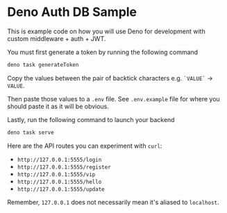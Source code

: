 # Deno Auth DB Sample

This is example code on how you will use Deno for development with custom middleware + auth + JWT.

You must first generate a token by running the following command

```bash
deno task generateToken
```

Copy the values between the pair of backtick characters e.g. `` `VALUE` `` -> `VALUE`.

Then paste those values to a `.env` file. See `.env.example` file for where you should paste it as it will be obvious.

Lastly, run the following command to launch your backend

```bash
deno task serve
```

Here are the API routes you can experiment with `curl`:
- `http://127.0.0.1:5555/login`
- `http://127.0.0.1:5555/register`
- `http://127.0.0.1:5555/vip`
- `http://127.0.0.1:5555/hello`
- `http://127.0.0.1:5555/update`

Remember, `127.0.0.1` does not necessarily mean it's aliased to `localhost`.
